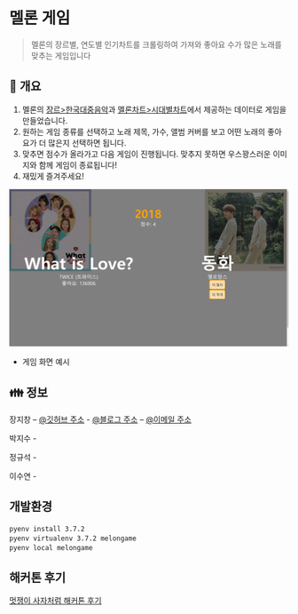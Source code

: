 # 멜론 게임

> 멜론의 장르별, 연도별 인기차트를 크롤링하여 가져와 좋아요 수가 많은 노래를 맞추는 게임입니다

## :book: 개요

1. 멜론의 [장르>한국대중음악](https://www.melon.com/genre/song_list.htm?gnrCode=GN0100)과 [멜론차트>시대별차트](https://www.melon.com/chart/age/index.htm?chartType=YE&chartGenre=KPOP&chartDate=2018)에서 제공하는 데이터로 게임을 만들었습니다.
2. 원하는 게임 종류를 선택하고 노래 제목, 가수, 앨범 커버를 보고 어떤 노래의 좋아요가 더 많은지 선택하면 됩니다.
3. 맞추면 점수가 올라가고 다음 게임이 진행됩니다. 맞추지 못하면 우스꽝스러운 이미지와 함께 게임이 종료됩니다!
4. 재밌게 즐겨주세요!

![게임화면](게임.png)

- 게임 화면 예시

## :family: 정보

장지창 – [@깃허브 주소](https://github.com/jangjichang) - [@블로그 주소](https://planjang.tistory.com/) – [@이메일 주소](wlckd90@gmail.com)

박지수 -

정규석 -

이수연 -

## 개발환경
```bash
pyenv install 3.7.2 
pyenv virtualenv 3.7.2 melongame
pyenv local melongame
```

## 해커톤 후기

[멋쟁이 사자처럼 해커톤 후기](https://planjang.tistory.com/220)